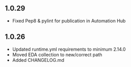 ## 1.0.29

- Fixed Pep8 & pylint for publication in Automation Hub

## 1.0.26

- Updated runtime.yml requirements to minimum 2.14.0
- Moved EDA collection to new/correct path
- Added CHANGELOG.md
